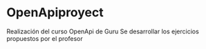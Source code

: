 # OpenApiproyect
Realización del curso OpenApi de Guru
Se desarrollar los ejercicios propuestos por el profesor
